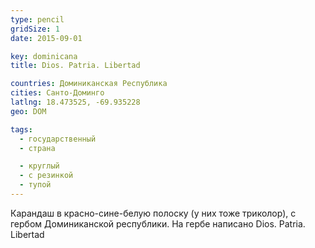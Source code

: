 ```yaml
---
type: pencil
gridSize: 1
date: 2015-09-01

key: dominicana
title: Dios. Patria. Libertad

countries: Доминиканская Республика
cities: Санто-Доминго
latlng: 18.473525, -69.935228
geo: DOM

tags:
  - государственный
  - страна

  - круглый
  - с резинкой
  - тупой
---
```


Карандаш в красно-сине-белую полоску (у них тоже триколор), с гербом Доминиканской республики. На гербе написано Dios. Patria. Libertad
